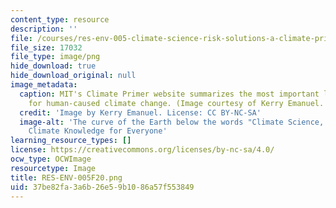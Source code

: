 ```yaml
---
content_type: resource
description: ''
file: /courses/res-env-005-climate-science-risk-solutions-a-climate-primer/37be82fa3a6b26e59b1086a57f553849_RES-ENV-005F20.png
file_size: 17032
file_type: image/png
hide_download: true
hide_download_original: null
image_metadata:
  caption: MIT's Climate Primer website summarizes the most important lines of evidence
    for human-caused climate change. (Image courtesy of Kerry Emanuel. CC BY-NC-SA).
  credit: 'Image by Kerry Emanuel. License: CC BY-NC-SA'
  image-alt: 'The curve of the Earth below the words "Climate Science, Risk & Solutions:
    Climate Knowledge for Everyone'
learning_resource_types: []
license: https://creativecommons.org/licenses/by-nc-sa/4.0/
ocw_type: OCWImage
resourcetype: Image
title: RES-ENV-005F20.png
uid: 37be82fa-3a6b-26e5-9b10-86a57f553849
---
```

